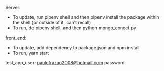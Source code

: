 Server:
- To update, run pipenv shell and then pipenv install the package within the shell (or outside of it, can't recall)
- To run, do pipenv shell, and then python mongo_conect.py

front_end:
- To update, add dependency to package.json and npm install
- To run, yarn start

test_app_user:
paulofrazao2008@hotmail.com
password